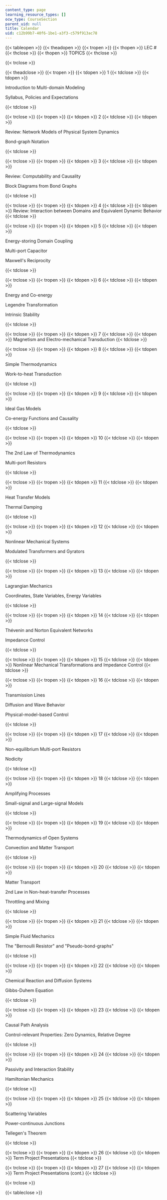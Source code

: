 ```yaml
---
content_type: page
learning_resource_types: []
ocw_type: CourseSection
parent_uid: null
title: Calendar
uid: c12b99b7-40f6-1be1-a3f3-c579f913ac78
---
```


{{< tableopen >}}
{{< theadopen >}}
{{< tropen >}}
{{< thopen >}}
LEC #
{{< thclose >}}
{{< thopen >}}
TOPICS
{{< thclose >}}

{{< trclose >}}

{{< theadclose >}}
{{< tropen >}}
{{< tdopen >}}
1
{{< tdclose >}}
{{< tdopen >}}


Introduction to Multi-domain Modeling

Syllabus, Policies and Expectations


{{< tdclose >}}

{{< trclose >}}
{{< tropen >}}
{{< tdopen >}}
2
{{< tdclose >}}
{{< tdopen >}}


Review: Network Models of Physical System Dynamics

Bond-graph Notation


{{< tdclose >}}

{{< trclose >}}
{{< tropen >}}
{{< tdopen >}}
3
{{< tdclose >}}
{{< tdopen >}}


Review: Computability and Causality

Block Diagrams from Bond Graphs


{{< tdclose >}}

{{< trclose >}}
{{< tropen >}}
{{< tdopen >}}
4
{{< tdclose >}}
{{< tdopen >}}
Review: Interaction between Domains and Equivalent Dynamic Behavior
{{< tdclose >}}

{{< trclose >}}
{{< tropen >}}
{{< tdopen >}}
5
{{< tdclose >}}
{{< tdopen >}}


Energy-storing Domain Coupling

Multi-port Capacitor

Maxwell's Reciprocity


{{< tdclose >}}

{{< trclose >}}
{{< tropen >}}
{{< tdopen >}}
6
{{< tdclose >}}
{{< tdopen >}}


Energy and Co-energy

Legendre Transformation

Intrinsic Stability


{{< tdclose >}}

{{< trclose >}}
{{< tropen >}}
{{< tdopen >}}
7
{{< tdclose >}}
{{< tdopen >}}
Magnetism and Electro-mechanical Transduction
{{< tdclose >}}

{{< trclose >}}
{{< tropen >}}
{{< tdopen >}}
8
{{< tdclose >}}
{{< tdopen >}}


Simple Thermodynamics

Work-to-heat Transduction


{{< tdclose >}}

{{< trclose >}}
{{< tropen >}}
{{< tdopen >}}
9
{{< tdclose >}}
{{< tdopen >}}


Ideal Gas Models

Co-energy Functions and Causality


{{< tdclose >}}

{{< trclose >}}
{{< tropen >}}
{{< tdopen >}}
10
{{< tdclose >}}
{{< tdopen >}}


The 2nd Law of Thermodynamics

Multi-port Resistors


{{< tdclose >}}

{{< trclose >}}
{{< tropen >}}
{{< tdopen >}}
11
{{< tdclose >}}
{{< tdopen >}}


Heat Transfer Models

Thermal Damping


{{< tdclose >}}

{{< trclose >}}
{{< tropen >}}
{{< tdopen >}}
12
{{< tdclose >}}
{{< tdopen >}}


Nonlinear Mechanical Systems

Modulated Transformers and Gyrators


{{< tdclose >}}

{{< trclose >}}
{{< tropen >}}
{{< tdopen >}}
13
{{< tdclose >}}
{{< tdopen >}}


Lagrangian Mechanics

Coordinates, State Variables, Energy Variables


{{< tdclose >}}

{{< trclose >}}
{{< tropen >}}
{{< tdopen >}}
14
{{< tdclose >}}
{{< tdopen >}}


Thévenin and Norton Equivalent Networks

Impedance Control


{{< tdclose >}}

{{< trclose >}}
{{< tropen >}}
{{< tdopen >}}
15
{{< tdclose >}}
{{< tdopen >}}
Nonlinear Mechanical Transformations and Impedance Control
{{< tdclose >}}

{{< trclose >}}
{{< tropen >}}
{{< tdopen >}}
16
{{< tdclose >}}
{{< tdopen >}}


Transmission Lines

Diffusion and Wave Behavior

Physical-model-based Control


{{< tdclose >}}

{{< trclose >}}
{{< tropen >}}
{{< tdopen >}}
17
{{< tdclose >}}
{{< tdopen >}}


Non-equilibrium Multi-port Resistors

Nodicity


{{< tdclose >}}

{{< trclose >}}
{{< tropen >}}
{{< tdopen >}}
18
{{< tdclose >}}
{{< tdopen >}}


Amplifying Processes

Small-signal and Large-signal Models


{{< tdclose >}}

{{< trclose >}}
{{< tropen >}}
{{< tdopen >}}
19
{{< tdclose >}}
{{< tdopen >}}


Thermodynamics of Open Systems

Convection and Matter Transport


{{< tdclose >}}

{{< trclose >}}
{{< tropen >}}
{{< tdopen >}}
20
{{< tdclose >}}
{{< tdopen >}}


Matter Transport

2nd Law in Non-heat-transfer Processes

Throttling and Mixing


{{< tdclose >}}

{{< trclose >}}
{{< tropen >}}
{{< tdopen >}}
21
{{< tdclose >}}
{{< tdopen >}}


Simple Fluid Mechanics

The "Bernoulli Resistor" and "Pseudo-bond-graphs"


{{< tdclose >}}

{{< trclose >}}
{{< tropen >}}
{{< tdopen >}}
22
{{< tdclose >}}
{{< tdopen >}}


Chemical Reaction and Diffusion Systems

Gibbs-Duhem Equation


{{< tdclose >}}

{{< trclose >}}
{{< tropen >}}
{{< tdopen >}}
23
{{< tdclose >}}
{{< tdopen >}}


Causal Path Analysis

Control-relevant Properties: Zero Dynamics, Relative Degree


{{< tdclose >}}

{{< trclose >}}
{{< tropen >}}
{{< tdopen >}}
24
{{< tdclose >}}
{{< tdopen >}}


Passivity and Interaction Stability

Hamiltonian Mechanics


{{< tdclose >}}

{{< trclose >}}
{{< tropen >}}
{{< tdopen >}}
25
{{< tdclose >}}
{{< tdopen >}}


Scattering Variables

Power-continuous Junctions

Tellegen's Theorem


{{< tdclose >}}

{{< trclose >}}
{{< tropen >}}
{{< tdopen >}}
26
{{< tdclose >}}
{{< tdopen >}}
Term Project Presentations
{{< tdclose >}}

{{< trclose >}}
{{< tropen >}}
{{< tdopen >}}
27
{{< tdclose >}}
{{< tdopen >}}
Term Project Presentations (cont.)
{{< tdclose >}}

{{< trclose >}}

{{< tableclose >}}